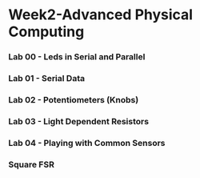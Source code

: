 # Week2-Advanced Physical Computing

### Lab 00 - Leds in Serial and Parallel

### Lab 01 - Serial Data

### Lab 02 - Potentiometers (Knobs)

### Lab 03 - Light Dependent Resistors

### Lab 04 - Playing with Common Sensors
### Square FSR
